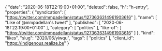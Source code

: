 {
  "date": "2020-06-18T22:19:00+01:00",
  "deleted": false,
  "h": "h-entry",
  "properties": {
    "syndication": [
      "https://twitter.com/mmpadellan/status/1273636314961903616"
    ],
    "name": [
      "Like of @mmpadellan's tweet"
    ],
    "published": [
      "2020-06-18T22:19:00+01:00"
    ],
    "category": [
      "politics"
    ],
    "like-of": [
      "https://twitter.com/mmpadellan/status/1273636314961903616"
    ]
  },
  "kind": "likes",
  "slug": "2020/06/yiwqu",
  "tags": [
    "politics"
  ],
  "client_id": "https://indigenous.realize.be"
}

